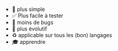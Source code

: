 
* 🍼 plus simple
* ✅ Plus facile à tester
* 🐛 moins de bugs
* 🦎 plus évolutif
* ♻️ applicable sur tous les (bon) langages
* 🎓 apprendre